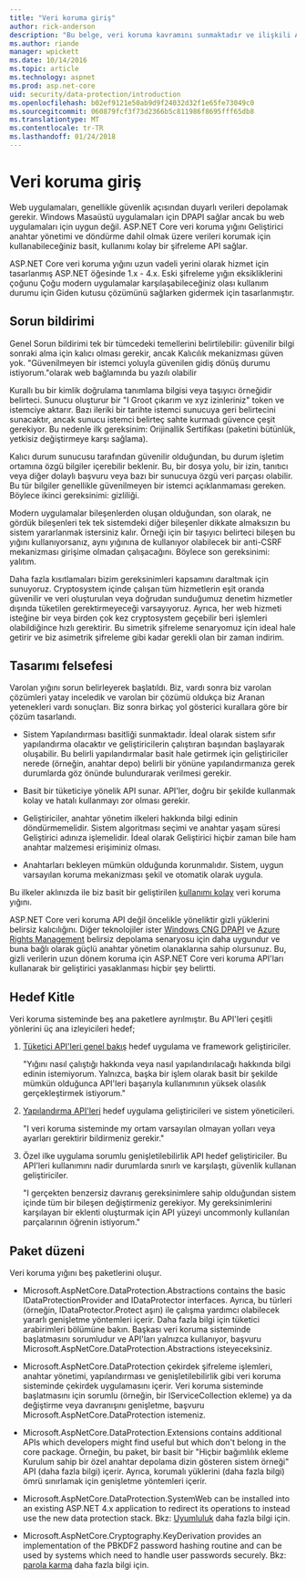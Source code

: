 ```yaml
---
title: "Veri koruma giriş"
author: rick-anderson
description: "Bu belge, veri koruma kavramını sunmaktadır ve ilişkili ASP.NET Core API tasarım ilkeleri özetlenmektedir."
ms.author: riande
manager: wpickett
ms.date: 10/14/2016
ms.topic: article
ms.technology: aspnet
ms.prod: asp.net-core
uid: security/data-protection/introduction
ms.openlocfilehash: b02ef9121e50ab9d9f24032d32f1e65fe73049c0
ms.sourcegitcommit: 060879fcf3f73d2366b5c811986f8695fff65db8
ms.translationtype: MT
ms.contentlocale: tr-TR
ms.lasthandoff: 01/24/2018
---
```

# <a name="introduction-to-data-protection"></a>Veri koruma giriş

Web uygulamaları, genellikle güvenlik açısından duyarlı verileri depolamak gerekir. Windows Masaüstü uygulamaları için DPAPI sağlar ancak bu web uygulamaları için uygun değil. ASP.NET Core veri koruma yığını Geliştirici anahtar yönetimi ve döndürme dahil olmak üzere verileri korumak için kullanabileceğiniz basit, kullanımı kolay bir şifreleme API sağlar.

ASP.NET Core veri koruma yığını uzun vadeli yerini olarak hizmet için tasarlanmış <machineKey> ASP.NET öğesinde 1.x - 4.x. Eski şifreleme yığın eksikliklerini çoğunu Çoğu modern uygulamalar karşılaşabileceğiniz olası kullanım durumu için Giden kutusu çözümünü sağlarken gidermek için tasarlanmıştır.

## <a name="problem-statement"></a>Sorun bildirimi

Genel Sorun bildirimi tek bir tümcedeki temellerini belirtilebilir: güvenilir bilgi sonraki alma için kalıcı olması gerekir, ancak Kalıcılık mekanizması güven yok. "Güvenilmeyen bir istemci yoluyla güvenilen gidiş dönüş durumu istiyorum."olarak web bağlamında bu yazılı olabilir

Kurallı bu bir kimlik doğrulama tanımlama bilgisi veya taşıyıcı örneğidir belirteci. Sunucu oluşturur bir "I Groot çıkarım ve xyz izinleriniz" token ve istemciye aktarır. Bazı ileriki bir tarihte istemci sunucuya geri belirtecini sunacaktır, ancak sunucu istemci belirteç sahte kurmadı güvence çeşit gerekiyor. Bu nedenle ilk gereksinim: Orijinallik Sertifikası (paketini bütünlük, yetkisiz değiştirmeye karşı sağlama).

Kalıcı durum sunucusu tarafından güvenilir olduğundan, bu durum işletim ortamına özgü bilgiler içerebilir beklenir. Bu, bir dosya yolu, bir izin, tanıtıcı veya diğer dolaylı başvuru veya bazı bir sunucuya özgü veri parçası olabilir. Bu tür bilgiler genellikle güvenilmeyen bir istemci açıklanmaması gereken. Böylece ikinci gereksinimi: gizliliği.

Modern uygulamalar bileşenlerden oluşan olduğundan, son olarak, ne gördük bileşenleri tek tek sistemdeki diğer bileşenler dikkate almaksızın bu sistem yararlanmak istersiniz kalır. Örneği için bir taşıyıcı belirteci bileşen bu yığını kullanıyorsanız, aynı yığınına de kullanıyor olabilecek bir anti-CSRF mekanizması girişime olmadan çalışacağını. Böylece son gereksinimi: yalıtım.

Daha fazla kısıtlamaları bizim gereksinimleri kapsamını daraltmak için sunuyoruz. Cryptosystem içinde çalışan tüm hizmetlerin eşit oranda güvenilir ve veri oluşturulan veya doğrudan sunduğumuz denetim hizmetler dışında tüketilen gerektirmeyeceği varsayıyoruz. Ayrıca, her web hizmeti isteğine bir veya birden çok kez cryptosystem geçebilir beri işlemleri olabildiğince hızlı gerektirir. Bu simetrik şifreleme senaryomuz için ideal hale getirir ve biz asimetrik şifreleme gibi kadar gerekli olan bir zaman indirim.

## <a name="design-philosophy"></a>Tasarımı felsefesi

Varolan yığını sorun belirleyerek başlatıldı. Biz, vardı sonra biz varolan çözümleri yatay inceledik ve varolan bir çözümü oldukça biz Aranan yetenekleri vardı sonuçları. Biz sonra birkaç yol gösterici kurallara göre bir çözüm tasarlandı.

* Sistem Yapılandırması basitliği sunmaktadır. İdeal olarak sistem sıfır yapılandırma olacaktır ve geliştiricilerin çalıştıran başından başlayarak oluşabilir. Bu belirli yapılandırmalar basit hale getirmek için geliştiriciler nerede (örneğin, anahtar depo) belirli bir yönüne yapılandırmanıza gerek durumlarda göz önünde bulundurarak verilmesi gerekir.

* Basit bir tüketiciye yönelik API sunar. API'ler, doğru bir şekilde kullanmak kolay ve hatalı kullanmayı zor olması gerekir.

* Geliştiriciler, anahtar yönetim ilkeleri hakkında bilgi edinin döndürmemelidir. Sistem algoritması seçimi ve anahtar yaşam süresi Geliştirici adınıza işlemelidir. İdeal olarak Geliştirici hiçbir zaman bile ham anahtar malzemesi erişiminiz olması.

* Anahtarları bekleyen mümkün olduğunda korunmalıdır. Sistem, uygun varsayılan koruma mekanizması şekil ve otomatik olarak uygula.

Bu ilkeler aklınızda ile biz basit bir geliştirilen [kullanımı kolay](using-data-protection.md) veri koruma yığını.

ASP.NET Core veri koruma API değil öncelikle yöneliktir gizli yüklerini belirsiz kalıcılığını. Diğer teknolojiler ister [Windows CNG DPAPI](https://msdn.microsoft.com/library/windows/desktop/hh706794%28v=vs.85%29.aspx) ve [Azure Rights Management](https://docs.microsoft.com/rights-management/) belirsiz depolama senaryosu için daha uygundur ve buna bağlı olarak güçlü anahtar yönetim olanaklarına sahip olursunuz. Bu, gizli verilerin uzun dönem koruma için ASP.NET Core veri koruma API'ları kullanarak bir geliştirici yasaklanması hiçbir şey belirtti.

## <a name="audience"></a>Hedef Kitle

Veri koruma sisteminde beş ana paketlere ayrılmıştır. Bu API'leri çeşitli yönlerini üç ana izleyicileri hedef;

1. [Tüketici API'leri genel bakış](consumer-apis/overview.md) hedef uygulama ve framework geliştiriciler.

   "Yığını nasıl çalıştığı hakkında veya nasıl yapılandırılacağı hakkında bilgi edinin istemiyorum. Yalnızca, başka bir işlem olarak basit bir şekilde mümkün olduğunca API'leri başarıyla kullanımının yüksek olasılık gerçekleştirmek istiyorum."

2. [Yapılandırma API'leri](configuration/overview.md) hedef uygulama geliştiricileri ve sistem yöneticileri.

   "I veri koruma sisteminde my ortam varsayılan olmayan yolları veya ayarları gerektirir bildirmeniz gerekir."

3. Özel ilke uygulama sorumlu genişletilebilirlik API hedef geliştiriciler. Bu API'leri kullanımını nadir durumlarda sınırlı ve karşılaştı, güvenlik kullanan geliştiriciler.

   "I gerçekten benzersiz davranış gereksinimlere sahip olduğundan sistem içinde tüm bir bileşen değiştirmeniz gerekiyor. My gereksinimlerini karşılayan bir eklenti oluşturmak için API yüzeyi uncommonly kullanılan parçalarının öğrenin istiyorum."

## <a name="package-layout"></a>Paket düzeni

Veri koruma yığını beş paketlerini oluşur.

* Microsoft.AspNetCore.DataProtection.Abstractions contains the basic IDataProtectionProvider and IDataProtector interfaces. Ayrıca, bu türleri (örneğin, IDataProtector.Protect aşırı) ile çalışma yardımcı olabilecek yararlı genişletme yöntemleri içerir. Daha fazla bilgi için tüketici arabirimleri bölümüne bakın. Başkası veri koruma sisteminde başlatmasını sorumludur ve API'ları yalnızca kullanıyor, başvuru Microsoft.AspNetCore.DataProtection.Abstractions isteyeceksiniz.

* Microsoft.AspNetCore.DataProtection çekirdek şifreleme işlemleri, anahtar yönetimi, yapılandırması ve genişletilebilirlik gibi veri koruma sisteminde çekirdek uygulamasını içerir. Veri koruma sisteminde başlatmasını için sorumlu (örneğin, bir IServiceCollection ekleme) ya da değiştirme veya davranışını genişletme, başvuru Microsoft.AspNetCore.DataProtection istemeniz.

* Microsoft.AspNetCore.DataProtection.Extensions contains additional APIs which developers might find useful but which don't belong in the core package. Örneğin, bu paket, bir basit bir "Hiçbir bağımlılık ekleme Kurulum sahip bir özel anahtar depolama dizin gösteren sistem örneği" API (daha fazla bilgi) içerir. Ayrıca, korumalı yüklerini (daha fazla bilgi) ömrü sınırlamak için genişletme yöntemleri içerir.

* Microsoft.AspNetCore.DataProtection.SystemWeb can be installed into an existing ASP.NET 4.x application to redirect its <machineKey> operations to instead use the new data protection stack. Bkz: [Uyumluluk](compatibility/replacing-machinekey.md#compatibility-replacing-machinekey) daha fazla bilgi için.

* Microsoft.AspNetCore.Cryptography.KeyDerivation provides an implementation of the PBKDF2 password hashing routine and can be used by systems which need to handle user passwords securely. Bkz: [parola karma](consumer-apis/password-hashing.md) daha fazla bilgi için.
